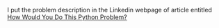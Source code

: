 I put the problem description in the Linkedin webpage of article entitled
 [How Would You Do This Python Problem?](https://www.linkedin.com/pulse/how-would-you-do-python-problem-joachim-martillo/) 